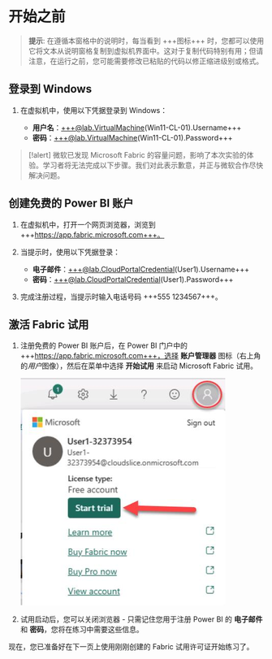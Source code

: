 # 开始之前

> **提示**: 在遵循本窗格中的说明时，每当看到 +++图标+++ 时，您都可以使用它将文本从说明窗格复制到虚拟机界面中。这对于复制代码特别有用；但请注意，在运行之前，您可能需要修改已粘贴的代码以修正缩进级别或格式。

## 登录到 Windows

1. 在虚拟机中，使用以下凭据登录到 Windows：

    - **用户名**：+++@lab.VirtualMachine(Win11-CL-01).Username+++
    - **密码**：+++@lab.VirtualMachine(Win11-CL-01).Password+++

>[!alert] 微软已发现 Microsoft Fabric 的容量问题，影响了本次实验的体验。学习者将无法完成以下步骤。我们对此表示歉意，并正与微软合作尽快解决问题。

## 创建免费的 Power BI 账户

1. 在虚拟机中，打开一个网页浏览器，浏览到 +++https://app.fabric.microsoft.com+++。

2. 当提示时，使用以下凭据登录：

    - **电子邮件**：+++@lab.CloudPortalCredential(User1).Username+++
    - **密码**：+++@lab.CloudPortalCredential(User1).Password+++

3. 完成注册过程，当提示时输入电话号码 +++555 1234567+++。

## 激活 Fabric 试用

1. 注册免费的 Power BI 账户后，在 Power BI 门户中的 +++https://app.fabric.microsoft.com+++，选择 **账户管理器** 图标（右上角的*用户*图像），然后在菜单中选择 **开始试用** 来启动 Microsoft Fabric 试用。

    ![FabricTrial](images/fabrictrial.jpg)

2. 试用启动后，您可以关闭浏览器 - 只需记住您用于注册 Power BI 的 **电子邮件** 和 **密码**，您将在练习中需要这些信息。

现在，您已准备好在下一页上使用刚刚创建的 Fabric 试用许可证开始练习了。

